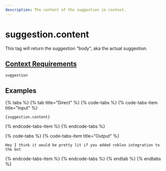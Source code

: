 ```yaml
---
description: The content of the suggestion in context.
---
```


# suggestion.content

This tag will return the suggestion "body", aka the actual suggestion.

## [Context Requirements](../tags.md#context-requirements)

`suggestion`

## Examples

{% tabs %}
{% tab title="Direct" %}
{% code-tabs %}
{% code-tabs-item title="Input" %}
```text
{suggestion.content}
```
{% endcode-tabs-item %}
{% endcode-tabs %}

{% code-tabs %}
{% code-tabs-item title="Output" %}
```text
Hey I think it would be pretty lit if you added roblox integration to the bot
```
{% endcode-tabs-item %}
{% endcode-tabs %}
{% endtab %}
{% endtabs %}

